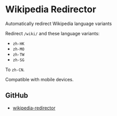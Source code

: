 # Wikipedia Redirector

Automatically redirect Wikipedia language variants

Redirect `/wiki/` and these language variants:

- `zh-HK`
- `zh-MO`
- `zh-TW`
- `zh-SG`

To `zh-CN`.

Compatible with mobile devices.

## GitHub

- [wikipedia-redirector][github]

[github]: https://github.com/akiirui/userscript/tree/main/wikipedia-redirector
